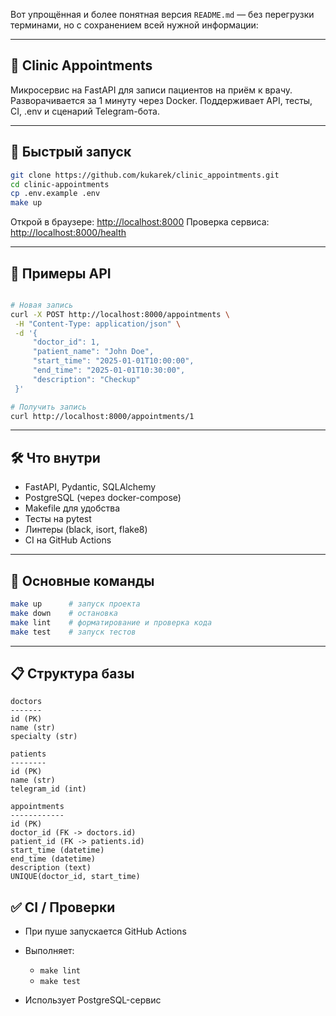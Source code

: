 Вот упрощённая и более понятная версия `README.md` — без перегрузки терминами, но с сохранением всей нужной информации:

---

## 🏥 Clinic Appointments

Микросервис на FastAPI для записи пациентов на приём к врачу.
Разворачивается за 1 минуту через Docker. Поддерживает API, тесты, CI, .env и сценарий Telegram-бота.

---

## 🚀 Быстрый запуск

```bash
git clone https://github.com/kukarek/clinic_appointments.git
cd clinic-appointments
cp .env.example .env
make up
```

Открой в браузере: [http://localhost:8000](http://localhost:8000)
Проверка сервиса: [http://localhost:8000/health](http://localhost:8000/health)

---

## 🔧 Примеры API

```bash

# Новая запись
curl -X POST http://localhost:8000/appointments \
 -H "Content-Type: application/json" \
 -d '{
     "doctor_id": 1,
     "patient_name": "John Doe",
     "start_time": "2025-01-01T10:00:00",
     "end_time": "2025-01-01T10:30:00",
     "description": "Checkup"
 }'

# Получить запись
curl http://localhost:8000/appointments/1
```

---

## 🛠️ Что внутри

* FastAPI, Pydantic, SQLAlchemy
* PostgreSQL (через docker-compose)
* Makefile для удобства
* Тесты на pytest
* Линтеры (black, isort, flake8)
* CI на GitHub Actions

---

## 📂 Основные команды

```bash
make up      # запуск проекта
make down    # остановка
make lint    # форматирование и проверка кода
make test    # запуск тестов
```

---

## 📋 Структура базы

```
doctors
-------
id (PK)
name (str)
specialty (str)

patients
--------
id (PK)
name (str)
telegram_id (int)

appointments
------------
id (PK)
doctor_id (FK -> doctors.id)
patient_id (FK -> patients.id)
start_time (datetime)
end_time (datetime)
description (text)
UNIQUE(doctor_id, start_time)

```

## ✅ CI / Проверки

* При пуше запускается GitHub Actions
* Выполняет:

  * `make lint`
  * `make test`
* Использует PostgreSQL-сервис




